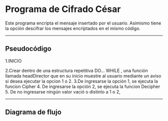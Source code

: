 ﻿Programa de Cifrado César
===================


Este programa encripta el mensaje insertado por el usuario. Asimismo tiene la opción descifrar los mensajes encriptados en el mismo código.




----------
Pseudocódigo
-------------
1.INICIO

2.Crear dentro de una estructura repetitiva DO... WHILE , una función llamada headDirector que en su inicio muestre al usuario mediante un aviso si desea ejecutar la opcion 1 o 2.
3.De ingresarse la opción 1, se ejecuta la funcion Cipher
4. De ingresarse la opción 2, se ejecuta la funcion Decipher
5. De no ingresarse ningún valor vació o distinto a 1 o 2, 






---------
Diagrama de flujo
-------------







